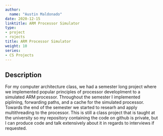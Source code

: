 ```yaml
---
author:
  name: "Austin Maldonado"
date: 2020-12-15
linktitle: ARM Processor Simulator
type:
- project
- rojects
title: ARM Processor Simulator
weight: 10
series:
- CS Projects
---
```



## Description

For my computer architecture class, we had a semester long project where we implemented popular principles of processor developlment to a simulated ARM processor.
Throughout the semester I implemented piplining, forwarding paths, and a cache for the simulated processor. Towards the end of the semester we started to researh and apply
multithreading to the processor. This is still a class project that is taught at the university so my repository containing the code on github is private, but I can produce code and talk extensively about it
in regards to interviews if requested.

